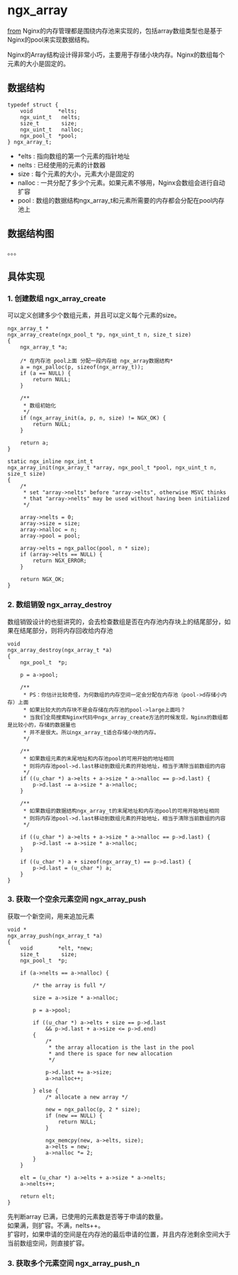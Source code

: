 
# ngx_array

[from](https://initphp.blog.csdn.net/article/details/50601742)
Nginx的内存管理都是围绕内存池来实现的，包括array数组类型也是基于Nginx的pool来实现数据结构。

Nginx的Array结构设计得非常小巧，主要用于存储小块内存。Nginx的数组每个元素的大小是固定的。

## 数据结构
```
typedef struct {
    void        *elts;
    ngx_uint_t   nelts;
    size_t       size;
    ngx_uint_t   nalloc;
    ngx_pool_t  *pool;
} ngx_array_t;
```

* *elts : 指向数组的第一个元素的指针地址
* nelts : 已经使用的元素的计数器
* size : 每个元素的大小，元素大小是固定的
* nalloc : 一共分配了多少个元素。如果元素不够用，Nginx会数组会进行自动扩容
* pool : 数组的数据结构ngx_array_t和元素所需要的内存都会分配在pool内存池上

## 数据结构图

。。。

## 具体实现

### 1. 创建数组 ngx_array_create

可以定义创建多少个数组元素，并且可以定义每个元素的size。  
```
ngx_array_t *
ngx_array_create(ngx_pool_t *p, ngx_uint_t n, size_t size)
{
    ngx_array_t *a;

    /* 在内存池 pool上面 分配一段内存给 ngx_array数据结构*
    a = ngx_palloc(p, sizeof(ngx_array_t));
    if (a == NULL) {
        return NULL;
    }

    /**
     * 数组初始化
     */
    if (ngx_array_init(a, p, n, size) != NGX_OK) {
        return NULL;
    }

    return a;
}
```

```
static ngx_inline ngx_int_t
ngx_array_init(ngx_array_t *array, ngx_pool_t *pool, ngx_uint_t n, size_t size)
{
    /*
     * set "array->nelts" before "array->elts", otherwise MSVC thinks
     * that "array->nelts" may be used without having been initialized
     */

    array->nelts = 0;
    array->size = size;
    array->nalloc = n;
    array->pool = pool;

    array->elts = ngx_palloc(pool, n * size);
    if (array->elts == NULL) {
        return NGX_ERROR;
    }

    return NGX_OK;
}
```

### 2. 数组销毁 ngx_array_destroy

数组销毁设计的也挺讲究的，会去检查数组是否在内存池内存块上的结尾部分，如果在结尾部分，则将内存回收给内存池
```
void
ngx_array_destroy(ngx_array_t *a)
{
    ngx_pool_t  *p;

    p = a->pool;

    /**
     * PS：你估计比较奇怪，为何数组的内存空间一定会分配在内存池（pool->d存储小内存）上面
     * 如果比较大的内存块不是会存储在内存池的pool->large上面吗？
     * 当我们全局搜索Nginx代码中ngx_array_create方法的时候发现，Nginx的数组都是比较小的，存储的数据量也
     * 并不是很大。所以ngx_array_t适合存储小块的内存。
     */
 
    /**
     * 如果数组元素的末尾地址和内存池pool的可用开始的地址相同
     * 则将内存池pool->d.last移动到数组元素的开始地址，相当于清除当前数组的内容
     */
    if ((u_char *) a->elts + a->size * a->nalloc == p->d.last) {
        p->d.last -= a->size * a->nalloc;
    }
 
    /**
     * 如果数组的数据结构ngx_array_t的末尾地址和内存池pool的可用开始地址相同
     * 则将内存池pool->d.last移动到数组元素的开始地址，相当于清除当前数组的内容
     */

    if ((u_char *) a->elts + a->size * a->nalloc == p->d.last) {
        p->d.last -= a->size * a->nalloc;
    }

    if ((u_char *) a + sizeof(ngx_array_t) == p->d.last) {
        p->d.last = (u_char *) a;
    }
}
```

### 3. 获取一个空余元素空间 ngx_array_push
获取一个新空间，用来追加元素 
```
void *
ngx_array_push(ngx_array_t *a)
{
    void        *elt, *new;
    size_t       size;
    ngx_pool_t  *p;

    if (a->nelts == a->nalloc) {

        /* the array is full */

        size = a->size * a->nalloc;

        p = a->pool;

        if ((u_char *) a->elts + size == p->d.last
            && p->d.last + a->size <= p->d.end)
        {
            /*
             * the array allocation is the last in the pool
             * and there is space for new allocation
             */

            p->d.last += a->size;
            a->nalloc++;

        } else {
            /* allocate a new array */

            new = ngx_palloc(p, 2 * size);
            if (new == NULL) {
                return NULL;
            }

            ngx_memcpy(new, a->elts, size);
            a->elts = new;
            a->nalloc *= 2;
        }
    }

    elt = (u_char *) a->elts + a->size * a->nelts;
    a->nelts++;

    return elt;
}
```
先判断array 已满，已使用的元素数是否等于申请的数量。  
如果满，则扩容。不满，nelts++。  
扩容时，如果申请的空间是在内存池的最后申请的位置，并且内存池剩余空间大于当前数组空间，则直接扩容。

### 3. 获取多个元素空间 ngx_array_push_n